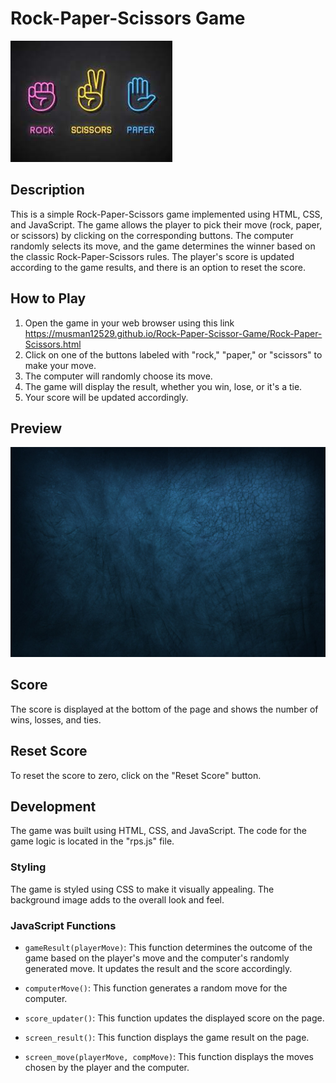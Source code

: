 # Rock-Paper-Scissors Game

![Rock-Paper-Scissors](images/logo.jpg)

## Description

This is a simple Rock-Paper-Scissors game implemented using HTML, CSS, and JavaScript. The game allows the player to pick their move (rock, paper, or scissors) by clicking on the corresponding buttons. The computer randomly selects its move, and the game determines the winner based on the classic Rock-Paper-Scissors rules. The player's score is updated according to the game results, and there is an option to reset the score.

## How to Play

1. Open the game in your web browser using this link https://musman12529.github.io/Rock-Paper-Scissor-Game/Rock-Paper-Scissors.html
2. Click on one of the buttons labeled with "rock," "paper," or "scissors" to make your move.
3. The computer will randomly choose its move.
4. The game will display the result, whether you win, lose, or it's a tie.
5. Your score will be updated accordingly.

## Preview

![Game Preview](images/wallpaper.jpg)

## Score

The score is displayed at the bottom of the page and shows the number of wins, losses, and ties.

## Reset Score

To reset the score to zero, click on the "Reset Score" button.

## Development

The game was built using HTML, CSS, and JavaScript. The code for the game logic is located in the "rps.js" file.

### Styling

The game is styled using CSS to make it visually appealing. The background image adds to the overall look and feel.

### JavaScript Functions

- `gameResult(playerMove)`: This function determines the outcome of the game based on the player's move and the computer's randomly generated move. It updates the result and the score accordingly.

- `computerMove()`: This function generates a random move for the computer.

- `score_updater()`: This function updates the displayed score on the page.

- `screen_result()`: This function displays the game result on the page.

- `screen_move(playerMove, compMove)`: This function displays the moves chosen by the player and the computer.

